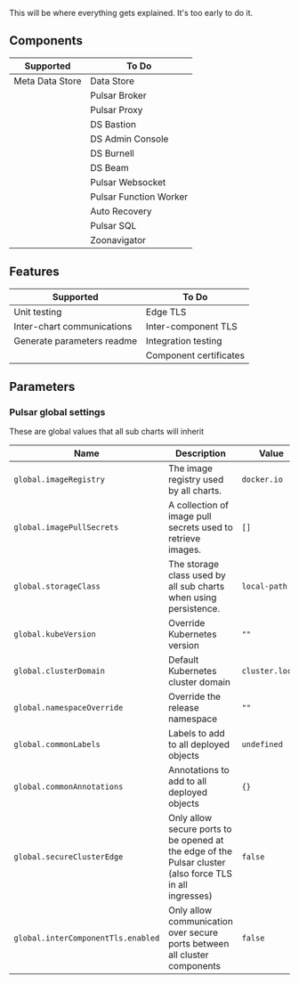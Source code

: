 This will be where everything gets explained. It's too early to do it.

## Components

| Supported       | To Do                  |
|-----------------|------------------------|
| Meta Data Store | Data Store             |
 |                 | Pulsar Broker          |
|                 | Pulsar Proxy           |
|                 | DS Bastion             |
|                 | DS Admin Console       |
|                 | DS Burnell             |
|                 | DS Beam                |
|                 | Pulsar Websocket       |
|                 | Pulsar Function Worker |
|                 | Auto Recovery          |
|                 | Pulsar SQL             |
|                 | Zoonavigator           |

## Features

| Supported                  | To Do                  |
|----------------------------|------------------------|
| Unit testing               | Edge TLS               |
| Inter-chart communications | Inter-component TLS    |
| Generate parameters readme | Integration testing    |
|                            | Component certificates |

## Parameters

### Pulsar global settings

These are global values that all sub charts will inherit

| Name                               | Description                                                                                              | Value           |
| ---------------------------------- | -------------------------------------------------------------------------------------------------------- | --------------- |
| `global.imageRegistry`             | The image registry used by all charts.                                                                   | `docker.io`     |
| `global.imagePullSecrets`          | A collection of image pull secrets used to retrieve images.                                              | `[]`            |
| `global.storageClass`              | The storage class used by all sub charts when using persistence.                                         | `local-path`    |
| `global.kubeVersion`               | Override Kubernetes version                                                                              | `""`            |
| `global.clusterDomain`             | Default Kubernetes cluster domain                                                                        | `cluster.local` |
| `global.namespaceOverride`         | Override the release namespace                                                                           | `""`            |
| `global.commonLabels`              | Labels to add to all deployed objects                                                                    | `undefined`     |
| `global.commonAnnotations`         | Annotations to add to all deployed objects                                                               | `{}`            |
| `global.secureClusterEdge`         | Only allow secure ports to be opened at the edge of the Pulsar cluster (also force TLS in all ingresses) | `false`         |
| `global.interComponentTls.enabled` | Only allow communication over secure ports between all cluster components                                | `false`         |

